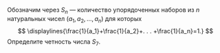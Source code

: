 Обозначим через $S_n$ — количество упорядоченных наборов из $n$ 
натуральных чисел $(a_1, a_2, . . . , a_n)$ для которых 
$$
\displaylines{\frac{1}{a_1}+\frac{1}{a_2}+. . . +\frac{1}{a_n}=1.}
$$ Определите четность  числа $S_7$.